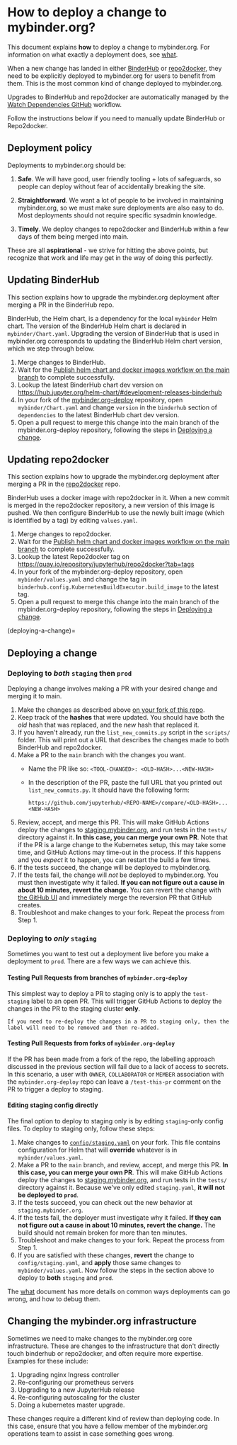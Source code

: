 # How to deploy a change to mybinder.org?

This document explains **how** to deploy a change to mybinder.org.
For information on what exactly a deployment does, see [what](what).

When a new change has landed in either [BinderHub](https://github.com/jupyterhub/binderhub)
or [repo2docker](https://github.com/jupyterhub/repo2docker), they need to be explicitly
deployed to mybinder.org for users to benefit from them. This is the most common kind of
change deployed to mybinder.org.

Upgrades to BinderHub and repo2docker are automatically managed by the [Watch Dependencies GitHub](https://github.com/jupyterhub/mybinder.org-deploy/blob/main/.github/workflows/watch-dependencies.yaml) workflow.

Follow the instructions below if you need to manually update BinderHub or Repo2docker.

## Deployment policy

Deployments to mybinder.org should be:

1. **Safe**. We will have good, user friendly tooling + lots of safeguards,
   so people can deploy without fear of accidentally breaking the site.

2. **Straightforward**. We want a lot of people to be involved in maintaining mybinder.org,
   so we must make sure deployments are also easy to do. Most deployments should
   not require specific sysadmin knowledge.

3. **Timely**. We deploy changes to repo2docker and BinderHub within a few days of
   them being merged into main.

These are all **aspirational** - we strive for hitting the above points,
but recognize that work and life may get in the way of doing this perfectly.

## Updating BinderHub

This section explains how to upgrade the mybinder.org deployment after
merging a PR in the BinderHub repo.

BinderHub, the Helm chart, is a dependency for the local `mybinder` Helm chart.
The version of the BinderHub Helm chart is declared in `mybinder/Chart.yaml`.
Upgrading the version of BinderHub that is used in mybinder.org corresponds to
updating the BinderHub Helm chart version, which we step through below.

1.  Merge changes to BinderHub.
2.  Wait for the [Publish helm chart and docker images workflow on the main branch](https://github.com/jupyterhub/binderhub/actions/workflows/publish.yml?query=branch%3Amain) to complete successfully.
3.  Lookup the latest BinderHub chart dev version on https://hub.jupyter.org/helm-chart/#development-releases-binderhub
4.  In your fork of the [mybinder.org-deploy](https://github.com/jupyterhub/mybinder.org-deploy) repository, open `mybinder/Chart.yaml` and change `version` in the `binderhub` section of `dependencies` to the latest BinderHub chart dev version.
5.  Open a pull request to merge this change into the main branch of the
    mybinder.org-deploy repository, following the steps in [Deploying a change](deploying-a-change).

## Updating repo2docker

This section explains how to upgrade the mybinder.org deployment after
merging a PR in the [repo2docker](https://github.com/jupyterhub/repo2docker) repo.

BinderHub uses a docker image with repo2docker in it. When a new commit is merged in
the repo2docker repository, a new version of this image is pushed. We then configure
BinderHub to use the newly built image (which is identified by a tag) by editing `values.yaml`.

1.  Merge changes to repo2docker.
2.  Wait for the [Publish helm chart and docker images workflow on the main branch](https://github.com/jupyterhub/repo2docker/actions/workflows/release.yml?query=branch%3Amain) to complete successfully.
3.  Lookup the latest Repo2docker tag on https://quay.io/repository/jupyterhub/repo2docker?tab=tags
4.  In your fork of the mybinder.org-deploy repository, open `mybinder/values.yaml` and change the tag in `binderhub.config.KubernetesBuildExecutor.build_image` to the latest tag.
5.  Open a pull request to merge this change into the main branch of the
    mybinder.org-deploy repository, following the steps in [Deploying a change](deploying-a-change).

(deploying-a-change)=

## Deploying a change

### Deploying to _both_ `staging` then `prod`

Deploying a change involves making a PR with your desired change and merging it to
main.

1.  Make the changes as described above [on your fork of this repo](https://github.com/jupyterhub/mybinder.org-deploy).
2.  Keep track of the **hashes** that were updated. You should have both the _old_ hash that
    was replaced, and the _new_ hash that replaced it.
3.  If you haven't already, run the `list_new_commits.py` script in the `scripts/`
    folder. This will print out a URL that describes the changes made to both
    BinderHub and repo2docker.
4.  Make a PR to the `main` branch with the changes you want.
    - Name the PR like so: `<TOOL-CHANGED>: <OLD-HASH>...<NEW-HASH>`
    - In the description of the PR, paste the full URL that you printed out
      `list_new_commits.py`. It should have the following form:

          https://github.com/jupyterhub/<REPO-NAME>/compare/<OLD-HASH>...<NEW-HASH>

5.  Review, accept, and merge this PR. This will make GitHub Actions deploy the changes
    to [staging.mybinder.org](https://staging.mybinder.org), and run tests in the `tests/`
    directory against it. **In this case, you can merge your own PR**. Note that if the
    PR is a large change to the Kubernetes setup, this may take some time, and GitHub Actions may
    time-out in the process. If this happens and you _expect_ it to happen, you can restart
    the build a few times.
6.  If the tests succeed, the change will be deployed to mybinder.org.
7.  If the tests fail, the change will _not_ be deployed to mybinder.org.
    You must then investigate why it failed. **If you can
    not figure out a cause in about 10 minutes, revert the change.**
    You can revert the change with [the GitHub UI](https://docs.github.com/en/pull-requests/collaborating-with-pull-requests/incorporating-changes-from-a-pull-request/reverting-a-pull-request) and immediately
    merge the reversion PR that GitHub creates.
8.  Troubleshoot and make changes to your fork. Repeat the process from Step 1.

### Deploying to _only_ `staging`

Sometimes you want to test out a deployment live before you make a deployment to `prod`.
There are a few ways we can achieve this.

#### Testing Pull Requests from **branches** of `mybinder.org-deploy`

This simplest way to deploy a PR to staging only is to apply the `test-staging` label to an open PR. This will trigger GitHub Actions to deploy the changes in the PR to the staging cluster **only**.

```{note}
If you need to re-deploy the changes in a PR to staging only, then the label will need to be removed and then re-added.
```

#### Testing Pull Requests from **forks** of `mybinder.org-deploy`

If the PR has been made from a fork of the repo, the labelling approach discussed in the previous section will fail due to a lack of access to secrets.
In this scenario, a user with `OWNER`, `COLLABORATOR` or `MEMBER` association with the `mybinder.org-deploy` repo can leave a `/test-this-pr` comment on the PR to trigger a deploy to staging.

#### Editing staging config directly

The final option to deploy to staging only is by editing `staging`-only config files. To deploy
to staging only, follow these steps:

1. Make changes to [`config/staging.yaml`](https://github.com/jupyterhub/mybinder.org-deploy/blob/HEAD/config/staging.yaml)
   on your fork. This file contains configuration for Helm that will **override**
   whatever is in `mybinder/values.yaml`.
2. Make a PR to the `main` branch, and review, accept, and merge this PR.
   **In this case, you can merge your own PR**.
   This will make GitHub Actions deploy the changes
   to [staging.mybinder.org](https://staging.mybinder.org), and run tests in the `tests/`
   directory against it. Because we've only edited `staging.yaml`, **it will not
   be deployed to `prod`**.
3. If the tests succeed, you can check out the new behavior at `staging.mybinder.org`.
4. If the tests fail, the deployer must investigate why it failed. **If they can
   not figure out a cause in about 10 minutes, revert the change.**
   The build should not remain broken for more than ten minutes.
5. Troubleshoot and make changes to your fork. Repeat the process from Step 1.
6. If you are satisfied with these changes, **revert** the change to `config/staging.yaml`,
   and **apply** those same changes to `mybinder/values.yaml`. Now follow the
   steps in the section above to deploy to **both** `staging` and `prod`.

The [what](what) document has more details on common ways deployments can go
wrong, and how to debug them.

## Changing the mybinder.org infrastructure

Sometimes we need to make changes to the mybinder.org core infrastructure.
These are changes to the infrastructure that don't directly touch binderhub or
repo2docker, and often require more expertise. Examples for these include:

1. Upgrading nginx Ingress controller
2. Re-configuring our prometheus servers
3. Upgrading to a new JupyterHub release
4. Re-configuring autoscaling for the cluster
5. Doing a kubernetes master upgrade.

These changes require a different kind of review than deploying code. In this
case, ensure that you have a fellow member of the mybinder.org operations
team to assist in case something goes wrong.
